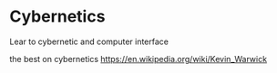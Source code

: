 # Cybernetics
Lear to cybernetic and computer interface

the best on cybernetics
https://en.wikipedia.org/wiki/Kevin_Warwick

